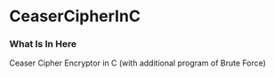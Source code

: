 # CeaserCipherInC
### What Is In Here
Ceaser Cipher Encryptor in C (with additional program of Brute Force)
